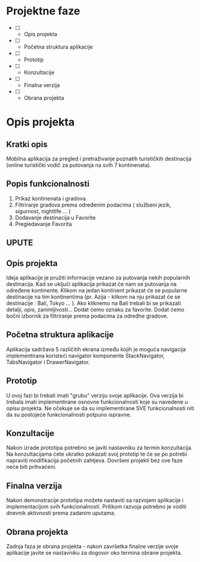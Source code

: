 # Projektne faze
- [ ] - Opis projekta
- [ ] - Početna struktura aplikacije
- [ ] - Prototip
- [ ] - Konzultacije
- [ ] - Finalna verzija
- [ ] - Obrana projekta

# Opis projekta
## Kratki opis
Mobilna aplikacija za pregled i pretraživanje poznatih turističkih destinacija (online turistički vodič za putovanja na svih 7 kontinenata).

## Popis funkcionalnosti
1. Prikaz kontinenata i gradova
2. Filtriranje gradova prema određenim podacima ( službeni jezik, sigurnost, nightlife ... )
3. Dodavanje destinacija u Favorite
4. Pregledavanje Favorita


## UPUTE
## Opis projekta
Ideja aplikacije je pružiti informacije vezano za putovanja nekih popularnih destinacija. Kad se uključi aplikacija prikazat će nam se putovanja na određene kontinente. Klikom na jedan kontinent prikazat će se popularne destinacije na tim kontinentima (pr. Azija - klikom na nju prikazat će se destinacije : Bali, Tokyo ... ). Ako kliknemo na Bali trebali bi se prikazati detalji, opis, zanimljivosti...
Dodat ćemo oznaku za favorite. Dodat ćemo bočni izbornik za filtriranje prema podacima za određne gradove. 


## Početna struktura aplikacije
Aplikacija sadržava 5 različitih ekrana između kojih je moguća navigacija implementirana koristeći navigator komponente StackNavigator, TabsNavigator i DrawerNavigator. 
## Prototip
U ovoj fazi bi trebali imati "grubu" verziju svoje aplikacije. Ova verzija bi trebala imati implementirane osnovne funkcionalnosti koje su navedene u opisu projekta. Ne očekuje se da su implementirane SVE funkcionalnosti niti da su postojeće funkcionalnosti potpuno ispravne.

## Konzultacije
Nakon izrade prototipa potrebno se javiti nastavniku za termin konzultacija. Na konzultacijama ćete ukratko pokazati svoj prototip te će se po potrebi napraviti modifikacija početnih zahtjeva. Dovršeni projekti bez ove faze neće biti prihvaćeni.

## Finalna verzija
Nakon demonstracije prototipa možete nastaviti sa razvojem aplikacije i implementacijom svih funkcionalnosti. Prilikom razvoja potrebno je voditi dnevnik aktivnosti prema zadanim uputama.

## Obrana projekta
Zadnja faza je obrana projekta - nakon završetka finalne verzije svoje aplikacije javite se nastavniku za dogovor oko termina obrane projekta.